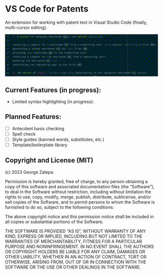 # VS Code for Patents
An extension for working with patent text in Visual Studio Code (finally, multi-cursor editing).

![demo of extension](https://raw.githubusercontent.com/zalepa/vs-code-patent/main/docs/demo.gif)

## Current Features (in progress):

* Limited syntax highlighting (in progress):

## Planned Features:

- [ ] Antecdent basis checking
- [ ] Spell check
- [ ] Style guides (banned words, substitutes, etc.)
- [ ] Template/boilerplate library

## Copyright and License (MIT)
(c) 2023 George Zalepa. 

Permission is hereby granted, free of charge, to any person obtaining a copy of this software and associated documentation files (the “Software”), to deal in the Software without restriction, including without limitation the rights to use, copy, modify, merge, publish, distribute, sublicense, and/or sell copies of the Software, and to permit persons to whom the Software is furnished to do so, subject to the following conditions:

The above copyright notice and this permission notice shall be included in all copies or substantial portions of the Software.

THE SOFTWARE IS PROVIDED “AS IS”, WITHOUT WARRANTY OF ANY KIND, EXPRESS OR IMPLIED, INCLUDING BUT NOT LIMITED TO THE WARRANTIES OF MERCHANTABILITY, FITNESS FOR A PARTICULAR PURPOSE AND NONINFRINGEMENT. IN NO EVENT SHALL THE AUTHORS OR COPYRIGHT HOLDERS BE LIABLE FOR ANY CLAIM, DAMAGES OR OTHER LIABILITY, WHETHER IN AN ACTION OF CONTRACT, TORT OR OTHERWISE, ARISING FROM, OUT OF OR IN CONNECTION WITH THE SOFTWARE OR THE USE OR OTHER DEALINGS IN THE SOFTWARE.


